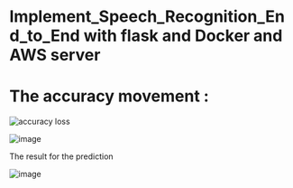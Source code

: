# Implement_Speech_Recognition_End_to_End with flask and Docker and AWS server 


# The accuracy movement :

![accuracy loss](https://github.com/valid999/Implement_Speech_Recognition_End_to_End/assets/95305177/4cca3259-19d5-4720-8cea-ec9d6427b237)



![image](https://github.com/valid999/Implement_Speech_Recognition_End_to_End/assets/95305177/a3cd5e77-5bf1-4637-892a-4f96fb0b331b)

The result for the prediction 

![image](https://github.com/valid999/Implement_Speech_Recognition_End_to_End/assets/95305177/0ef340e6-29c1-4782-8687-9fa6daeb0f4f)


